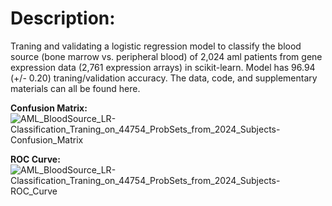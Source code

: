 # Description:

Traning and validating a logistic regression model to classify the blood source (bone marrow vs. peripheral blood) of 2,024 aml patients from gene expression data (2,761 expression arrays) in scikit-learn. Model has 96.94 (+/- 0.20) traning/validation accuracy. The data, code, and supplementary materials can all be found here.
 

**Confusion Matrix:**
![AML_BloodSource_LR-Classification_Traning_on_44754_ProbSets_from_2024_Subjects-Confusion_Matrix](https://user-images.githubusercontent.com/39611565/202943092-0c76d9b9-df3f-4247-863a-49714a1e33f8.png)


**ROC Curve:**
![AML_BloodSource_LR-Classification_Traning_on_44754_ProbSets_from_2024_Subjects-ROC_Curve](https://user-images.githubusercontent.com/39611565/202943064-2db46738-58c1-40d3-86ae-77f008b0f8e1.png)


